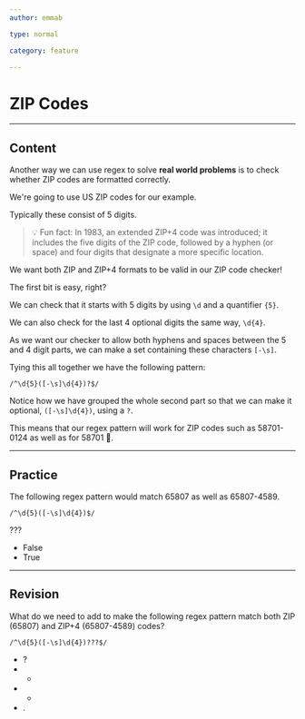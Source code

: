 ```yaml
---
author: emmab

type: normal

category: feature

---
```


# ZIP Codes

---
## Content

Another way we can use regex to solve **real world problems** is to check whether ZIP codes are formatted correctly.

We're going to use US ZIP codes for our example.

Typically these consist of 5 digits. 

> 💡 Fun fact: In 1983, an extended ZIP+4 code was introduced; it includes the five digits of the ZIP code, followed by a hyphen (or space) and four digits that designate a more specific location.

We want both ZIP and ZIP+4 formats to be valid in our ZIP code checker!

The first bit is easy, right?

We can check that it starts with 5 digits by using `\d` and a quantifier `{5}`.

We can also check for the last 4 optional digits the same way, `\d{4}`.

As we want our checker to allow both hyphens and spaces between the 5 and 4 digit parts, we can make a set containing these characters `[-\s]`.

Tying this all together we have the following pattern:

`/^\d{5}([-\s]\d{4})?$/`

Notice how we have grouped the whole second part so that we can make it optional, `([-\s]\d{4})`, using a `?`.

This means that our regex pattern will work for ZIP codes such as 58701-0124 as well as for 58701 🎉.

---
## Practice

The following regex pattern would match 65807 as well as 65807-4589.

`/^\d{5}([-\s]\d{4})$/`

???

- False
- True

---
## Revision

What do we need to add to make the following regex pattern match both ZIP (65807) and ZIP+4 (65807-4589) codes?

```plain-text
/^\d{5}([-\s]\d{4})???$/
```

- ?
- *
- +
- \.